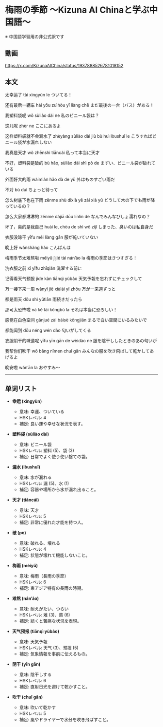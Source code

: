 # 梅雨の季節 〜Kizuna AI Chinaと学ぶ中国語〜
※ 中国語学習用の非公式訳です

## 動画
https://x.com/KizunaAIChina/status/1937888526781018152

## 本文

太幸运了
tài xìngyùn le
ついてる！

还有最后一辆车
hái yǒu zuìhòu yī liàng chē
まだ最後の一台（バス）がある！

我塑料袋呢
wǒ sùliào dài ne
私のビニール袋は？

这儿呢
zhèr ne
ここにあるよ

这样塑料袋就不会漏水了
zhèyàng sùliào dài jiù bù huì lòushuǐ le
こうすればビニール袋が水漏れしない

我真是天才
wǒ zhēnshi tiāncái
私って本当に天才

不好，塑料袋是破的
bù hǎo, sùliào dài shì pò de
まずい、ビニール袋が破れている

外面好大的雨
wàimiàn hǎo dà de yǔ
外はものすごい雨だ

不对
bù duì
ちょっと待って

怎么树底下也在下雨
zěnme shù dǐxià yě zài xià yǔ
どうして木の下でも雨が降っているの？

怎么大家都淋淋的
zěnme dàjiā dōu línlín de
なんでみんなびしょ濡れなの？

坏了，臭的是我自己
huài le, chòu de shì wǒ zìjǐ
しまった、臭いのは私自身だ

衣服没晾干
yīfu méi liàng gān
服が乾いていない

晚上好
wǎnshàng hǎo
こんばんは

梅雨季节太难熬啦
méiyǔ jìjié tài nán’áo la
梅雨の季節はきつすぎる！

洗衣服之前
xǐ yīfu zhīqián
洗濯する前に

记得看天气预报
jìde kàn tiānqì yùbào
天気予報を忘れずにチェックして

万一接下来一周
wànyī jiē xiàlái yī zhōu
万が一来週ずっと

都是雨天
dōu shì yǔtiān
雨続きだったら

那可太恐怖啦
nà kě tài kǒngbù la
それは本当に恐ろしい！

感觉在白色空间
gǎnjué zài báisè kōngjiān
まるで白い空間にいるみたいで

都能闻到
dōu néng wén dào
匂いがしてくる

衣服阴干的味道呢
yīfu yīn gān de wèidào ne
服を陰干ししたときのあの匂いが

我帮你们吹干
wǒ bāng nǐmen chuī gān
みんなの服を吹き飛ばして乾かしてあげるよ

晚安啦
wǎn’ān la
おやすみ～

---

## 单词リスト

* **幸运 (xìngyùn)**

  * 意味: 幸運、ついている
  * HSKレベル: 4
  * 補足: 良い運や幸せな状況を表す。

* **塑料袋 (sùliào dài)**

  * 意味: ビニール袋
  * HSKレベル: 塑料 (5)、袋 (3)
  * 補足: 日常でよく使う使い捨ての袋。

* **漏水 (lòushuǐ)**

  * 意味: 水が漏れる
  * HSKレベル: 漏 (5)、水 (1)
  * 補足: 容器や場所から水が漏れ出ること。

* **天才 (tiāncái)**

  * 意味: 天才
  * HSKレベル: 5
  * 補足: 非常に優れた才能を持つ人。

* **破 (pò)**

  * 意味: 破れる、壊れる
  * HSKレベル: 4
  * 補足: 状態が壊れて機能しないこと。

* **梅雨 (méiyǔ)**

  * 意味: 梅雨（長雨の季節）
  * HSKレベル: 6
  * 補足: 東アジア特有の長雨の時期。

* **难熬 (nán’áo)**

  * 意味: 耐えがたい、つらい
  * HSKレベル: 难 (3)、熬 (6)
  * 補足: 続くと苦痛な状況を表現。

* **天气预报 (tiānqì yùbào)**

  * 意味: 天気予報
  * HSKレベル: 天气 (3)、预报 (5)
  * 補足: 気象情報を事前に伝えるもの。

* **阴干 (yīn gān)**

  * 意味: 陰干しする
  * HSKレベル: 6
  * 補足: 直射日光を避けて乾かすこと。

* **吹干 (chuī gān)**

  * 意味: 吹いて乾かす
  * HSKレベル: 5
  * 補足: 風やドライヤーで水分を吹き飛ばすこと。
